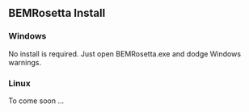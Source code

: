 ## BEMRosetta Install

### Windows
No install is required. Just open BEMRosetta.exe and dodge Windows warnings. 

### Linux
To come soon ...
